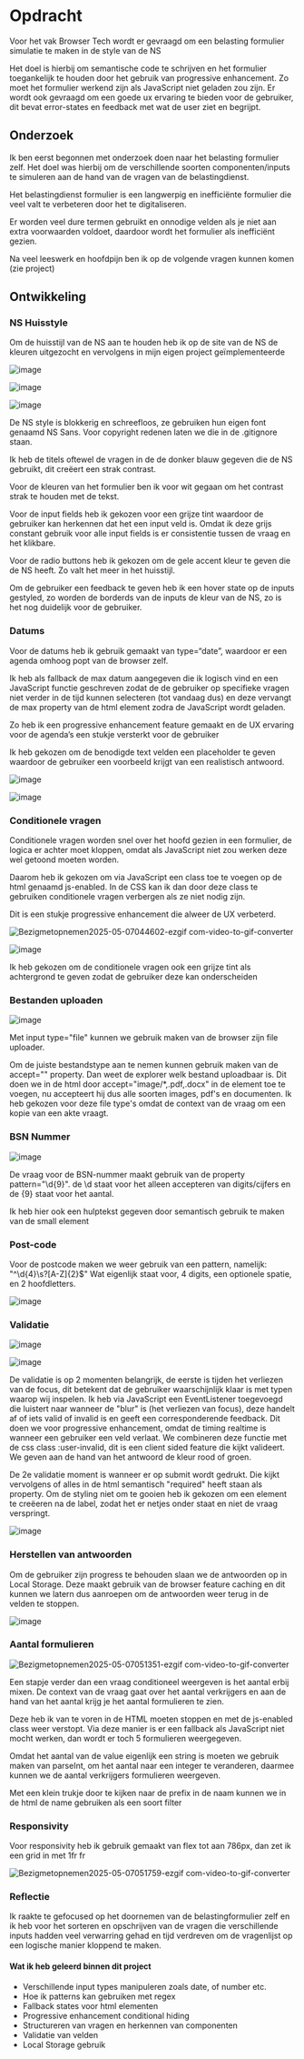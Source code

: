 # Opdracht

Voor het vak Browser Tech wordt er gevraagd om een belasting formulier simulatie te maken in de style van de NS

Het doel is hierbij om semantische code te schrijven en het formulier toegankelijk te houden door het gebruik van progressive enhancement. Zo moet het formulier werkend zijn als JavaScript niet geladen zou zijn. Er wordt ook gevraagd om een goede ux ervaring te bieden voor de gebruiker, dit bevat error-states en feedback met wat de user ziet en begrijpt.

## Onderzoek

Ik ben eerst begonnen met onderzoek doen naar het belasting formulier zelf. Het doel was hierbij om de verschillende soorten componenten/inputs te simuleren aan de hand van de vragen van de belastingdienst.

Het belastingdienst formulier is een langwerpig en inefficiënte formulier die veel valt te verbeteren door het te digitaliseren.

Er worden veel dure termen gebruikt en onnodige velden als je niet aan extra voorwaarden voldoet, daardoor wordt het formulier als inefficiënt gezien.

Na veel leeswerk en hoofdpijn ben ik op de volgende vragen kunnen komen (zie project)

## Ontwikkeling

### NS Huisstyle

Om de huisstijl van de NS aan te houden heb ik op de site van de NS de kleuren uitgezocht en vervolgens in mijn eigen project geïmplementeerde

![image](https://github.com/user-attachments/assets/6b420955-2258-4edb-a756-ce459d54cb13)

![image](https://github.com/user-attachments/assets/b6bfd3dd-9e5a-44c3-b38a-2eb2f848b39d)


![image](https://github.com/user-attachments/assets/a4ae871c-93f1-4a61-a6a1-1c4c020ab108)


De NS style is blokkerig en schreefloos, ze gebruiken hun eigen font genaamd NS Sans. Voor copyright redenen laten we die in de .gitignore staan.

Ik heb de titels oftewel de vragen in de de donker blauw gegeven die de NS gebruikt, dit creëert een strak contrast.

Voor de kleuren van het formulier ben ik voor wit gegaan om het contrast strak te houden met de tekst.

Voor de input fields heb ik gekozen voor een grijze tint waardoor de gebruiker kan herkennen dat het een input veld is. Omdat ik deze grijs constant gebruik voor alle input fields is er consistentie tussen de vraag en het klikbare.

Voor de radio buttons heb ik gekozen om de gele accent kleur te geven die de NS heeft. Zo valt het meer in het huisstijl.

Om de gebruiker een feedback te geven heb ik een hover state op de inputs gestyled, zo worden de borderds van de inputs de kleur van de NS, zo is het nog duidelijk voor de gebruiker.

### Datums

Voor de datums heb ik gebruik gemaakt van type=“date”, waardoor er een agenda omhoog popt van de browser zelf.

Ik heb als fallback de max datum aangegeven die ik logisch vind en een JavaScript functie geschreven zodat de de gebruiker op specifieke vragen niet verder in de tijd kunnen selecteren (tot vandaag dus) en deze vervangt de max property van de html element zodra de JavaScript wordt geladen.

Zo heb ik een progressive enhancement feature gemaakt en de UX ervaring voor de agenda’s een stukje versterkt voor de gebruiker

Ik heb gekozen om de benodigde text velden een placeholder te geven waardoor de gebruiker een voorbeeld krijgt van een realistisch antwoord.

![image](https://github.com/user-attachments/assets/4c545063-8cbd-4eba-8203-cb9489ece499)

![image](https://github.com/user-attachments/assets/fe14c930-5423-443c-bba3-a2b62129d20b)


### Conditionele vragen

Conditionele vragen worden snel over het hoofd gezien in een formulier, de logica er achter moet kloppen, omdat als JavaScript niet zou werken deze wel getoond moeten worden.

Daarom heb ik gekozen om via JavaScript een class toe te voegen op de html genaamd js-enabled. In de CSS kan ik dan door deze class te gebruiken conditionele vragen verbergen als ze niet nodig zijn.

Dit is een stukje progressive enhancement die alweer de UX verbeterd.

![Bezigmetopnemen2025-05-07044602-ezgif com-video-to-gif-converter](https://github.com/user-attachments/assets/74dc5289-0c51-4063-8348-fb20399a949c)

![image](https://github.com/user-attachments/assets/9acbe6a5-79bb-4da7-a070-65d389953e2b)

Ik heb gekozen om de conditionele vragen ook een grijze tint als achtergrond te geven zodat de gebruiker deze kan onderscheiden

### Bestanden uploaden

![image](https://github.com/user-attachments/assets/9ea4defe-706d-450a-84c8-92cb8efc5fd0)

Met input type="file" kunnen we gebruik maken van de browser zijn file uploader.

Om de juiste bestandstype aan te nemen kunnen gebruik maken van de accept="" property. Dan weet de explorer welk bestand uploadbaar is. Dit doen we in de html door accept="image/\*,.pdf,.docx" in de element toe te voegen, nu accepteert hij dus alle soorten images, pdf's en documenten. Ik heb gekozen voor deze file type's omdat de context van de vraag om een kopie van een akte vraagt.

### BSN Nummer

![image](https://github.com/user-attachments/assets/4ab2e93b-4cbb-4fec-bdc0-625d6de5bbed)

De vraag voor de BSN-nummer maakt gebruik van de property pattern="\d{9}". de \d staat voor het alleen accepteren van digits/cijfers en de {9} staat voor het aantal.

Ik heb hier ook een hulptekst gegeven door semantisch gebruik te maken van de small element

### Post-code

Voor de postcode maken we weer gebruik van een pattern, namelijk: "^\d{4}\s?[A-Z]{2}$"
Wat eigenlijk staat voor, 4 digits, een optionele spatie, en 2 hoofdletters.

![image](https://github.com/user-attachments/assets/3879cacc-648c-4e76-abd9-f11ebbdbc750)


### Validatie

![image](https://github.com/user-attachments/assets/97c480b3-8208-4bfe-aed8-51d5000bc599)

![image](https://github.com/user-attachments/assets/dcf63a47-56f3-465d-b385-032ec8b40b6a)

De validatie is op 2 momenten belangrijk, de eerste is tijden het verliezen van de focus, dit betekent dat de gebruiker waarschijnlijk klaar is met typen waarop wij inspelen.
Ik heb via JavaScript een EventListener toegevoegd die luistert naar wanneer de "blur" is (het verliezen van focus), deze handelt af of iets valid of invalid is en geeft een corresponderende feedback.
Dit doen we voor progressive enhancement, omdat de timing realtime is wanneer een gebruiker een veld verlaat. We combineren deze functie met de css class :user-invalid, dit is een client sided feature die kijkt valideert. We geven aan de hand van het antwoord de kleur rood of groen.

De 2e validatie moment is wanneer er op submit wordt gedrukt. Die kijkt vervolgens of alles in de html semantisch "required" heeft staan als property.
Om de styling niet om te gooien heb ik gekozen om een element te creëeren na de label, zodat het er netjes onder staat en niet de vraag verspringt.


![image](https://github.com/user-attachments/assets/1b72a225-f7b0-4c86-87a6-98ff739fe2c2)


### Herstellen van antwoorden

Om de gebruiker zijn progress te behouden slaan we de antwoorden op in Local Storage. Deze maakt gebruik van de browser feature caching en dit kunnen we latern dus aanroepen om de antwoorden weer terug in de velden te stoppen.

![image](https://github.com/user-attachments/assets/10d9f228-3aef-408c-b76b-994ec4a0d554)


### Aantal formulieren

![Bezigmetopnemen2025-05-07051351-ezgif com-video-to-gif-converter](https://github.com/user-attachments/assets/281b8642-47de-4510-b1b9-44e04b9fd857)


Een stapje verder dan een vraag conditioneel weergeven is het aantal erbij mixen. De context van de vraag gaat over het aantal verkrijgers en aan de hand van het aantal krijg je het aantal formulieren te zien.

Deze heb ik van te voren in de HTML moeten stoppen en met de js-enabled class weer verstopt. Via deze manier is er een fallback als JavaScript niet mocht werken, dan wordt er toch 5 formulieren weergegeven.

Omdat het aantal van de value eigenlijk een string is moeten we gebruik maken van parseInt, om het aantal naar een integer te veranderen, daarmee kunnen we de aantal verkrijgers formulieren weergeven.

Met een klein trukje door te kijken naar de prefix in de naam kunnen we in de html de name gebruiken als een soort filter

### Responsivity

Voor responsivity heb ik gebruik gemaakt van flex tot aan 786px, dan zet ik een grid in met 1fr fr

![Bezigmetopnemen2025-05-07051759-ezgif com-video-to-gif-converter](https://github.com/user-attachments/assets/3e736eb8-489e-4d56-83df-53d6353d4600)


### Reflectie

Ik raakte te gefocused op het doornemen van de belastingformulier zelf en ik heb voor het sorteren en opschrijven van de vragen die verschillende inputs hadden veel verwarring gehad en tijd verdreven om de vragenlijst op een logische manier kloppend te maken.

#### Wat ik heb geleerd binnen dit project

- Verschillende input types manipuleren zoals date, of number etc.
- Hoe ik patterns kan gebruiken met regex
- Fallback states voor html elementen
- Progressive enhancement conditional hiding
- Structureren van vragen en herkennen van componenten
- Validatie van velden
- Local Storage gebruik
